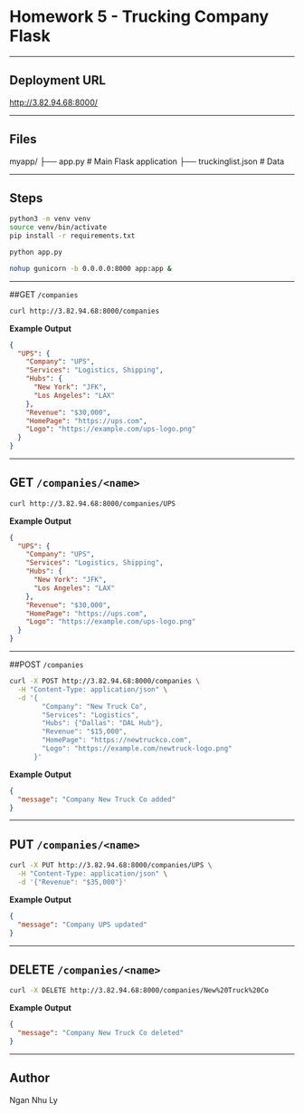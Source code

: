 # Homework 5 - Trucking Company Flask

---

## Deployment URL
http://3.82.94.68:8000/

---

## Files

myapp/
├── app.py                  # Main Flask application
├── truckinglist.json       # Data 

---

## Steps


```bash
python3 -m venv venv
source venv/bin/activate
pip install -r requirements.txt
```


```bash
python app.py
```


```bash
nohup gunicorn -b 0.0.0.0:8000 app:app &
```

---

##GET `/companies`

```bash
curl http://3.82.94.68:8000/companies
```

**Example Output**

```json
{
  "UPS": {
    "Company": "UPS",
    "Services": "Logistics, Shipping",
    "Hubs": {
      "New York": "JFK",
      "Los Angeles": "LAX"
    },
    "Revenue": "$30,000",
    "HomePage": "https://ups.com",
    "Logo": "https://example.com/ups-logo.png"
  }
}
```

---

## GET `/companies/<name>`

```bash
curl http://3.82.94.68:8000/companies/UPS
```

**Example Output**

```json
{
  "UPS": {
    "Company": "UPS",
    "Services": "Logistics, Shipping",
    "Hubs": {
      "New York": "JFK",
      "Los Angeles": "LAX"
    },
    "Revenue": "$30,000",
    "HomePage": "https://ups.com",
    "Logo": "https://example.com/ups-logo.png"
  }
}
```

---

##POST `/companies`


```bash
curl -X POST http://3.82.94.68:8000/companies \
  -H "Content-Type: application/json" \
  -d '{
        "Company": "New Truck Co",
        "Services": "Logistics",
        "Hubs": {"Dallas": "DAL Hub"},
        "Revenue": "$15,000",
        "HomePage": "https://newtruckco.com",
        "Logo": "https://example.com/newtruck-logo.png"
      }'
```

**Example Output**

```json
{
  "message": "Company New Truck Co added"
}
```

---

## PUT `/companies/<name>`

```bash
curl -X PUT http://3.82.94.68:8000/companies/UPS \
  -H "Content-Type: application/json" \
  -d '{"Revenue": "$35,000"}'
```

**Example Output**

```json
{
  "message": "Company UPS updated"
}
```

---

## DELETE `/companies/<name>`


```bash
curl -X DELETE http://3.82.94.68:8000/companies/New%20Truck%20Co
```

**Example Output**

```json
{
  "message": "Company New Truck Co deleted"
}
```

---

## Author

Ngan Nhu Ly  

